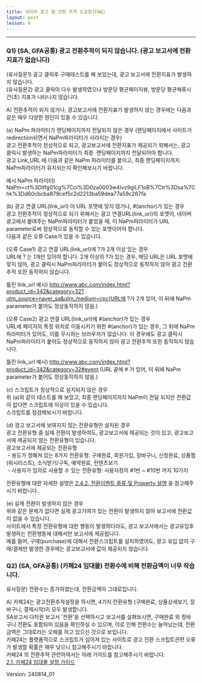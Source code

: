 ```yaml
---
title: 네이버 광고 웹 전환 추적 도움말(FAQ)
layout: post
lesson: 6
---
```

------

### Q1) (SA, GFA공통) 광고 전환추적이 되지 않습니다. (광고 보고서에 전환지표가 없습니다)

(유사질문1) 광고 클릭후 구매테스트를 해 보았는데, 광고 보고서에 전환지표가 발생하지 않습니다.   
(유사질문2) 광고 클릭이 다수 발생하였으나 방문당 평균페이지뷰, 방문당 평균체류시간(초) 지표가 나타나지 않습니다.

A) 전환추적이 되지 않거나, 광고보고서에 전환지표가 발생하지 않는 경우에는 다음과 같은 매우 다양한 원인이 있을 수 있습니다.

(a) NaPm 파라미터가 랜딩페이지까지 전달되지 않은 경우 (랜딩페이지에서 사이트가 redirection되면서 NaPm파라미터가 사라지는 경우)<br>
광고 전환추적이 정상적으로 되고, 광고보고서에 전환지표가 제공되기 위해서는, 광고 클릭시 발생하는 NaPm파라미터가 최종  랜딩페이지까지 전달되어야 합니다. <br>
광고 Link_URL 에 다음과 같은 NaPm 파라미터를 붙이고, 최종 랜딩페이지까지 NaPm파라미터가 유지되는지 확인해보시기 바랍니다. 

예시 NaPm 파라미터) NaPm=ct%3Dltfg01cg%7Cci%3D0za0003w4Ivz9giLF1oB%7Ctr%3Dsa%7Chk%3Dd60cbcba879cef5c2d2213ba59dea77a59c267fa

(b) 광고 연결 URL(link_url) 이 URL 포맷에 맞지 않거나, #(anchor)가 있는 경우<br>
광고 전환추적이 정상적으로 되기 위해서는 광고 연결URL(link_url)의 포맷이, 네이버광고에서 붙여주는 NaPm파라미터가 붙었을 때, 이 NaPm파라미터가 URL parameter로써 정상적으로 동작할 수 있는 포맷이어야 합니다.<br>
다음과 같은 오류 Case가 있을 수 있습니다. 

(오류 Case1) 광고 연결 URL(link_url)에 ?가 2개 이상 있는 경우<br>
URL에 ? 는 1개만 있어야 합니다. 2개 이상의 ?가 있는 경우, 해당 URL은 URL 포맷에 맞지 않아, 광고 클릭시 NaPm파라미터가 붙어도 정상적으로 동작하지 않아 광고 전환추적 또한 동작하지 않습니다.

틀린 link_url 예시) http://www.abc.com/index.html?product_id=342&category=32?utm_source=naver_sa&utm_medium=cpc(URL에 ?가 2개 있어, 이 뒤에 NaPm parameter가 붙어도 정상동작하지 않음.)

(오류 Case2) 광고 연결 URL(link_url)에 #(anchor)가 있는 경우 <br>
URL에 페이지의 특정 위치로 이동시키기 위한 #(anchor)가 있는 경우, 그 뒤에 NaPm 파라미터가 있어도, 이를 무시하는 브라우저가 많습니다. 이 경우에도 광고 클릭시 NaPm파라미터가 붙어도 정상적으로 동작하지 않아 광고 전환추적 또한 동작하지 않습니다. 

틀린 link_url 예시) http://www.abc.com/index.html?product_id=342&category=32#event (URL 끝에 # 가 있어, 이 뒤에 NaPm parameter가 붙어도 정상동작하지 않음.)

(c) 스크립트가 정상적으로 설치되지 않은 경우<br>
위 (a)와 같이 테스트를 해 보았고, 최종 랜딩페이지까지 NaPm이 전달 되지만 전환값이 없다면 스크립트에 이상이 있을 수 있습니다.<br>
스크립트를 점검해보시기 바랍니다.

(d) 광고 보고서에 보여지지 않는 전환유형만 설치된 경우<br>
광고 전환유형 중 실제 전환이 발생하여도, 광고보고서에 제공되는 것이 있고, 광고보고서에 제공되지 않는 전환유형이 있습니다. <br>
광고보고서에 제공되는 전환유형  <br>
 - 용도가 정해져 있는 8가지 전환유형: 구매완료, 회원가입, 장바구니, 신청완료, 상품찜(위시리스트), 소식받기/구독, 예약완료, 컨텐츠보기  
 - 사용자가 임의로 사용할 수 있는 전환유형: 사용자정의 #1번 ~ #10번 까지 10가지

전환유형에 대한 자세한 설명은 [2.4.2. 전환이벤트 종류 및 Property 설명](https://naver.github.io/conversion-tracking/pages/01_script_guide_wcstrans/#242-%EC%A0%84%ED%99%98%EC%9D%B4%EB%B2%A4%ED%8A%B8-%EC%A2%85%EB%A5%98-%EB%B0%8F-property-%EC%84%A4%EB%AA%85) 을 참고해주시기 바랍니다.

(e) 실제 전환이 발생하지 않은 경우<br>
위와 같은 문제가 없다면 실제 광고기여가 있는 전환이 발생하지 않아 보고서에 전환값이 없을 수 있습니다.<br>
사이트에서 특정 전환유형에 대한 행동이 발생하더라도, 광고 보고서에서는 광고유입후 발생하는 전환행동에 대해서만 보고서에 제공됩니다. <br>
예를 들어, 구매(purchase)에 대해서 전환스크립트를 설치하였어도, 광고 유입 없이 구매/결제만 발생한 경우에는 광고보고서에 값이 제공되지 않습니다.

### Q2) (SA, GFA공통) (카페24 임대몰) 전환수에 비해 전환금액이 너무 작습니다. 
유사질문) 전환수는 증가하였는데, 전환금액이 그대로입니다.

A) 카페24는 광고전환추적설정을 하시면, 4가지 전환유형 (구매완료, 상품상세보기, 장바구니, 결제시작)이 모두 발생합니다.<br>
SA보고서 다차원 보고서 '전환'을 선택하시고 보고서를 살펴보시면, 구매완료 외 장바구니 전환도 포함되어 있음을 확인하실 수 있으며, 이로 인해 전환수는 늘어났는데, 전환금액은 그대로라는 오해를 하고 있으신 것으로 보입니다.<br>
카페24는 플랫폼적으로 스크립트가 심어져 있는 사이트로 광고 전환 스크립트관련 오류가 발생할 확률은 매우 낮으니 참고해주시기 바랍니다.<br>
카페24 의 전환추적 관련하여서는 아래 가이드를 참고해주시기 바랍니다.  <br>
[2.1. 카페24 임대몰 설정 가이드](https://naver.github.io/conversion-tracking/pages/02_ecom_platform_guide/#21-%EC%B9%B4%ED%8E%9824)

Version: 240814_01



